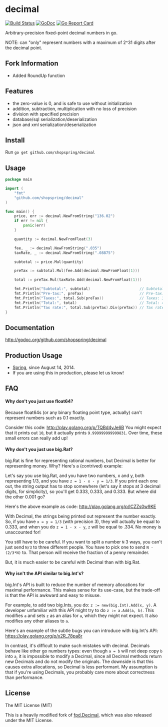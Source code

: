 # decimal

[![Build Status](https://travis-ci.org/shopspring/decimal.png?branch=master)](https://travis-ci.org/shopspring/decimal) [![GoDoc](https://godoc.org/github.com/shopspring/decimal?status.svg)](https://godoc.org/github.com/shopspring/decimal) [![Go Report Card](https://goreportcard.com/badge/github.com/shopspring/decimal)](https://goreportcard.com/report/github.com/shopspring/decimal)

Arbitrary-precision fixed-point decimal numbers in go.

NOTE: can "only" represent numbers with a maximum of 2^31 digits after the decimal point.

## Fork Information
 * Added RoundUp function

## Features

 * the zero-value is 0, and is safe to use without initialization
 * addition, subtraction, multiplication with no loss of precision
 * division with specified precision
 * database/sql serialization/deserialization
 * json and xml serialization/deserialization

## Install

Run `go get github.com/shopspring/decimal`

## Usage

```go
package main

import (
    "fmt"
    "github.com/shopspring/decimal"
)

func main() {
	price, err := decimal.NewFromString("136.02")
    if err != nil {
        panic(err)
    }

	quantity := decimal.NewFromFloat(3)

	fee, _ := decimal.NewFromString(".035")
	taxRate, _ := decimal.NewFromString(".08875")

    subtotal := price.Mul(quantity)

    preTax := subtotal.Mul(fee.Add(decimal.NewFromFloat(1)))

    total := preTax.Mul(taxRate.Add(decimal.NewFromFloat(1)))

	fmt.Println("Subtotal:", subtotal)                      // Subtotal: 408.06
	fmt.Println("Pre-tax:", preTax)                         // Pre-tax: 422.3421
    fmt.Println("Taxes:", total.Sub(preTax))                // Taxes: 37.482861375
	fmt.Println("Total:", total)                            // Total: 459.824961375
	fmt.Println("Tax rate:", total.Sub(preTax).Div(preTax)) // Tax rate: 0.08875
}
```

## Documentation

http://godoc.org/github.com/shopspring/decimal

## Production Usage

* [Spring](https://shopspring.com/), since August 14, 2014.
* If you are using this in production, please let us know!

## FAQ

#### Why don't you just use float64?

Because float64s (or any binary floating point type, actually) can't represent
numbers such as 0.1 exactly.

Consider this code: http://play.golang.org/p/TQBd4yJe6B You might expect that
it prints out `10`, but it actually prints `9.999999999999831`. Over time,
these small errors can really add up!

#### Why don't you just use big.Rat?

big.Rat is fine for representing rational numbers, but Decimal is better for
representing money. Why? Here's a (contrived) example:

Let's say you use big.Rat, and you have two numbers, x and y, both
representing 1/3, and you have `z = 1 - x - y = 1/3`. If you print each one
out, the string output has to stop somewhere (let's say it stops at 3 decimal
digits, for simplicity), so you'll get 0.333, 0.333, and 0.333. But where did
the other 0.001 go?

Here's the above example as code: http://play.golang.org/p/lCZZs0w9KE

With Decimal, the strings being printed out represent the number exactly. So,
if you have `x = y = 1/3` (with precision 3), they will actually be equal to
0.333, and when you do `z = 1 - x - y`, `z` will be equal to .334. No money is
unaccounted for!

You still have to be careful. If you want to split a number `N` 3 ways, you
can't just send `N/3` to three different people. You have to pick one to send
`N - (2/3*N)` to. That person will receive the fraction of a penny remainder.

But, it is much easier to be careful with Decimal than with big.Rat.

#### Why isn't the API similar to big.Int's?

big.Int's API is built to reduce the number of memory allocations for maximal
performance. This makes sense for its use-case, but the trade-off is that the
API is awkward and easy to misuse.

For example, to add two big.Ints, you do: `z := new(big.Int).Add(x, y)`. A
developer unfamiliar with this API might try to do `z := a.Add(a, b)`. This
modifies `a` and sets `z` as an alias for `a`, which they might not expect. It
also modifies any other aliases to `a`.

Here's an example of the subtle bugs you can introduce with big.Int's API:
https://play.golang.org/p/x2R_78pa8r

In contrast, it's difficult to make such mistakes with decimal. Decimals
behave like other go numbers types: even though `a = b` will not deep copy
`b` into `a`, it is impossible to modify a Decimal, since all Decimal methods
return new Decimals and do not modify the originals. The downside is that
this causes extra allocations, so Decimal is less performant.  My assumption
is that if you're using Decimals, you probably care more about correctness
than performance.

## License

The MIT License (MIT)

This is a heavily modified fork of [fpd.Decimal](https://github.com/oguzbilgic/fpd), which was also released under the MIT License.

